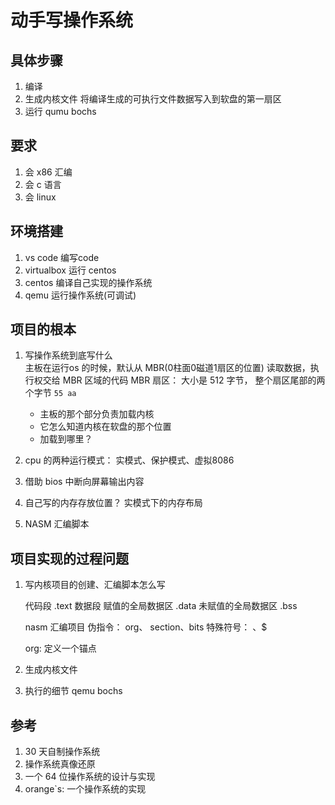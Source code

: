# 动手写操作系统



## 具体步骤 
1. 编译 
2. 生成内核文件 
    将编译生成的可执行文件数据写入到软盘的第一扇区  
3. 运行 
    qumu 
    bochs 



## 要求 
1. 会 x86 汇编 
2. 会 c 语言
3. 会 linux 



## 环境搭建 
1. vs code 
    编写code
2. virtualbox
    运行 centos
3. centos 
    编译自己实现的操作系统 
4. qemu
    运行操作系统(可调试)  










## 项目的根本 
1. 写操作系统到底写什么  
    主板在运行os 的时候，默认从 MBR(0柱面0磁道1扇区的位置) 读取数据，执行权交给 MBR 区域的代码
    MBR 扇区： 
        大小是 512 字节， 整个扇区尾部的两个字节 `55 aa` 
    * 主板的那个部分负责加载内核 
    * 它怎么知道内核在软盘的那个位置 
    * 加载到哪里？ 
2. cpu 的两种运行模式： 实模式、保护模式、虚拟8086 

3. 借助 bios 中断向屏幕输出内容 
4. 自己写的内存存放位置？ 
    实模式下的内存布局 
5. NASM 汇编脚本





## 项目实现的过程问题  
1. 写内核项目的创建、汇编脚本怎么写 

    代码段
        .text
    数据段 
        赋值的全局数据区        .data 
        未赋值的全局数据区      .bss

    nasm 汇编项目 
    伪指令： org、 section、bits 
    特殊符号： $、$$   

    org: 定义一个锚点
2. 生成内核文件 
3. 执行的细节 
    qemu 
    bochs 







## 参考 
1. 30 天自制操作系统 
2. 操作系统真像还原 
3. 一个 64 位操作系统的设计与实现 
4. orange`s: 一个操作系统的实现
